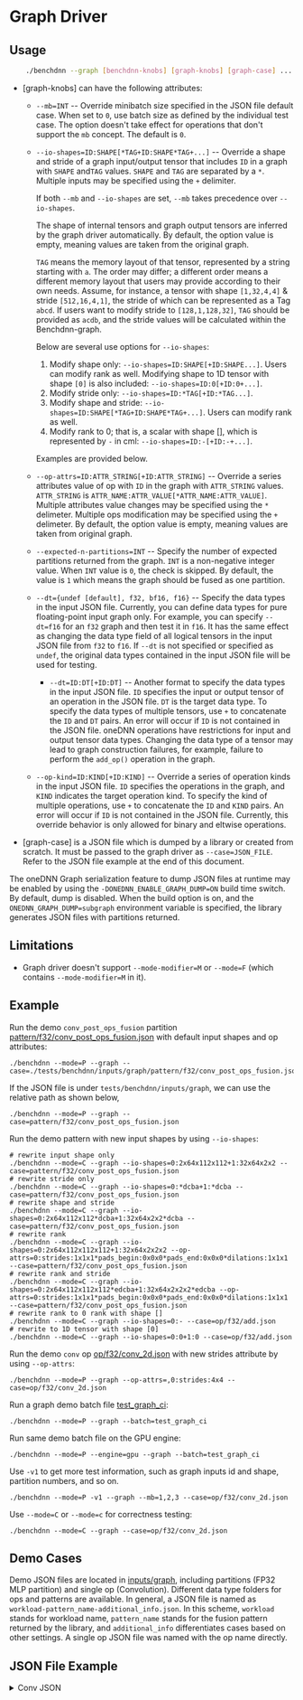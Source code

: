 # Graph Driver

## Usage

``` sh
    ./benchdnn --graph [benchdnn-knobs] [graph-knobs] [graph-case] ...
```

* [graph-knobs] can have the following attributes:

  - `--mb=INT` -- Override minibatch size specified in the JSON file default
      case. When set to `0`, use batch size as defined by the
      individual test case. The option doesn't take effect for
      operations that don't support the `mb` concept. The default is `0`.

  - `--io-shapes=ID:SHAPE[*TAG+ID:SHAPE*TAG+...]` -- Override a shape and
      stride of a graph input/output tensor that includes `ID` in a graph with
      `SHAPE` and`TAG` values. `SHAPE` and `TAG` are separated by a `*`.
      Multiple inputs may be specified using the `+` delimiter.

      If both `--mb` and `--io-shapes` are set, `--mb` takes precedence
      over `--io-shapes`.

      The shape of internal tensors and graph output tensors are inferred
      by the graph driver automatically. By default, the option value is empty,
      meaning values are taken from the original graph.

      `TAG` means the memory layout of that tensor, represented by a string
      starting with `a`. The order may differ; a different order means a
      different memory layout that users may provide according to their own
      needs. Assume, for instance, a tensor with shape `[1,32,4,4]` & stride
      `[512,16,4,1]`, the stride of which can be represented as a Tag `abcd`. If
      users want to modify stride to `[128,1,128,32]`, `TAG` should be provided
      as `acdb`, and the stride values will be calculated within the
      Benchdnn-graph.

      Below are several use options for `--io-shapes`:
      1. Modify shape only: `--io-shapes=ID:SHAPE[+ID:SHAPE...]`. Users can modify
              rank as well. Modifying shape to 1D tensor with shape `[0]` is also included:
              `--io-shapes=ID:0[+ID:0+...]`.
      2. Modify stride only: `--io-shapes=ID:*TAG[+ID:*TAG...]`.
      3. Modify shape and stride: `--io-shapes=ID:SHAPE[*TAG+ID:SHAPE*TAG+...]`.
              Users can modify rank as well.
      4. Modify rank to 0; that is, a scalar with shape [], which is represented by `-`
              in cml: `--io-shapes=ID:-[+ID:-+...]`.

      Examples are provided below.

  - `--op-attrs=ID:ATTR_STRING[+ID:ATTR_STRING]` -- Override a series attributes
              value of op with `ID` in the graph with `ATTR_STRING` values.
              `ATTR_STRING` is `ATTR_NAME:ATTR_VALUE[*ATTR_NAME:ATTR_VALUE]`.
              Multiple attributes value changes may be specified using the `*`
              delimeter. Multiple ops modification may be specified using the `+`
              delimeter. By default, the option value is empty, meaning values are taken from original graph.
  - `--expected-n-partitions=INT` -- Specify the number of expected partitions
      returned from the graph. `INT` is a non-negative integer value. When `INT`
      value is `0`, the check is skipped. By default, the value is `1` which means
      the graph should be fused as one partition.
  - `--dt={undef [default], f32, bf16, f16}` -- Specify the data types in the
    input JSON file. Currently, you can define data types for pure floating-point
    input graph only. For example, you can specify `--dt=f16` for an `f32` graph
    and then test it in `f16`. It has the same effect as changing the data type
    field of all logical tensors in the input JSON file from `f32` to `f16`. If
    `--dt` is not specified or specified as `undef`, the original data types
    contained in the input JSON file will be used for testing.
    - `--dt=ID:DT[+ID:DT]` -- Another format to specify the data types in the
      input JSON file. `ID` specifies the input or output tensor of an operation
      in the JSON file. `DT` is the target data type. To specify the data types of
      multiple tensors, use `+` to concatenate the `ID` and `DT` pairs. An error
      will occur if `ID` is not contained in the JSON file. oneDNN operations have
      restrictions for input and output tensor data types. Changing the data type
      of a tensor may lead to graph construction failures, for example, failure to
      perform the `add_op()` operation in the graph.
  - `--op-kind=ID:KIND[+ID:KIND]` -- Override a series of operation kinds in the
    input JSON file. `ID` specifies the operations in the graph, and `KIND`
    indicates the target operation kind. To specify the kind of multiple
    operations, use `+` to concatenate the `ID` and `KIND` pairs. An error will
    occur if `ID` is not contained in the JSON file. Currently, this override
    behavior is only allowed for binary and eltwise operations. 

* [graph-case] is a JSON file which is dumped by a library or created from
  scratch. It must be passed to the graph driver as `--case=JSON_FILE`. Refer to
  the JSON file example at the end of this document.

The oneDNN Graph serialization feature to dump JSON files at runtime may be enabled
by using the `-DONEDNN_ENABLE_GRAPH_DUMP=ON` build time switch. By default, dump is
disabled. When the build option is on, and the `ONEDNN_GRAPH_DUMP=subgraph` environment
variable is specified, the library generates JSON files with partitions
returned.

## Limitations

* Graph driver doesn't support `--mode-modifier=M` or `--mode=F` (which contains
  `--mode-modifier=M` in it).

## Example

Run the demo `conv_post_ops_fusion` partition
[pattern/f32/conv_post_ops_fusion.json](../inputs/graph/pattern/f32/conv_post_ops_fusion.json)
with default input shapes and op attributes:

```shell
./benchdnn --mode=P --graph --case=./tests/benchdnn/inputs/graph/pattern/f32/conv_post_ops_fusion.json
```

If the JSON file is under `tests/benchdnn/inputs/graph`, we can use the relative
path as shown below,

```shell
./benchdnn --mode=P --graph --case=pattern/f32/conv_post_ops_fusion.json
```

Run the demo pattern with new input shapes by using `--io-shapes`:

```shell
# rewrite input shape only
./benchdnn --mode=C --graph --io-shapes=0:2x64x112x112+1:32x64x2x2 --case=pattern/f32/conv_post_ops_fusion.json
# rewrite stride only
./benchdnn --mode=C --graph --io-shapes=0:*dcba+1:*dcba --case=pattern/f32/conv_post_ops_fusion.json
# rewrite shape and stride
./benchdnn --mode=C --graph --io-shapes=0:2x64x112x112*dcba+1:32x64x2x2*dcba --case=pattern/f32/conv_post_ops_fusion.json
# rewrite rank
./benchdnn --mode=C --graph --io-shapes=0:2x64x112x112x112+1:32x64x2x2x2 --op-attrs=0:strides:1x1x1*pads_begin:0x0x0*pads_end:0x0x0*dilations:1x1x1 --case=pattern/f32/conv_post_ops_fusion.json
# rewrite rank and stride
./benchdnn --mode=C --graph --io-shapes=0:2x64x112x112x112*edcba+1:32x64x2x2x2*edcba --op-attrs=0:strides:1x1x1*pads_begin:0x0x0*pads_end:0x0x0*dilations:1x1x1 --case=pattern/f32/conv_post_ops_fusion.json
# rewrite rank to 0 rank with shape []
./benchdnn --mode=C --graph --io-shapes=0:- --case=op/f32/add.json
# rewrite to 1D tensor with shape [0]
./benchdnn --mode=C --graph --io-shapes=0:0+1:0 --case=op/f32/add.json
```

Run the demo `conv` op
[op/f32/conv_2d.json](../inputs/graph/op/f32/conv_2d.json) with new strides
attribute by using `--op-attrs`:

```shell
./benchdnn --mode=P --graph --op-attrs=,0:strides:4x4 --case=op/f32/conv_2d.json
```

Run a graph demo batch file [test_graph_ci](../inputs/graph/test_graph_ci):

```shell
./benchdnn --mode=P --graph --batch=test_graph_ci
```

Run same demo batch file on the GPU engine:

```shell
./benchdnn --mode=P --engine=gpu --graph --batch=test_graph_ci
```

Use `-v1` to get more test information, such as graph inputs id and shape,
partition numbers, and so on.

```shell
./benchdnn --mode=P -v1 --graph --mb=1,2,3 --case=op/f32/conv_2d.json
```

Use `--mode=C` or `--mode=c` for correctness testing:

```shell
./benchdnn --mode=C --graph --case=op/f32/conv_2d.json
```

## Demo Cases

Demo JSON files are located in [inputs/graph](../inputs/graph), including
partitions (FP32 MLP partition) and single op (Convolution). Different
data type folders for ops and patterns are available. In general, a JSON file is named as
`workload-pattern_name-additional_info.json`. In this scheme, `workload` stands
for workload name, `pattern_name` stands for the fusion pattern returned by the
library, and `additional_info` differentiates cases based on other settings.
A single op JSON file was named with the op name directly.

## JSON File Example
<details>
    <summary>Conv JSON</summary>

~~~json
{
  "version": "0.5.0",
  "engine_kind": "cpu",
  "fpmath_mode": "strict",
  "graph": [
    {
      "id": 0,
      "name": "Convolution",
      "kind": "Convolution",
      "attrs": {
        "strides": {
          "type": "s64[]",
          "value": [
            2,
            2
          ]
        },
        "pads_begin": {
          "type": "s64[]",
          "value": [
            0,
            0
          ]
        },
        "auto_pad": {
          "type": "string",
          "value": "None"
        },
        "data_format": {
          "type": "string",
          "value": "NCX"
        },
        "pads_end": {
          "type": "s64[]",
          "value": [
            -1,
            -1
          ]
        },
        "groups": {
          "type": "s64",
          "value": 1
        },
        "dilations": {
          "type": "s64[]",
          "value": [
            1,
            1
          ]
        },
        "weights_format": {
          "type": "string",
          "value": "OIX"
        }
      },
      "inputs": [
        {
          "id": 0,
          "dtype": "f32",
          "shape": [
            28,
            512,
            28,
            28
          ],
          "stride": [
            401408,
            1,
            14336,
            512
          ],
          "layout_type": "strided",
          "property_type": "undef"
        },
        {
          "id": 1,
          "dtype": "f32",
          "shape": [
            1024,
            512,
            1,
            1
          ],
          "stride": [
            512,
            1,
            1,
            1
          ],
          "layout_type": "strided",
          "property_type": "constant"
        }
      ],
      "outputs": [
        {
          "id": 2,
          "dtype": "f32",
          "shape": [
            28,
            1024,
            14,
            14
          ],
          "stride": [
            200704,
            1,
            14336,
            1024
          ],
          "layout_type": "strided",
          "property_type": "undef"
        }
      ]
    }
  ]
}
~~~
</details>
